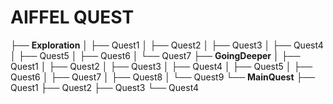 # AIFFEL QUEST

├── **Exploration**
│   ├── Quest1
│   ├── Quest2
│   ├── Quest3
│   ├── Quest4
│   ├── Quest5
│   ├── Quest6
│   └── Quest7
├── **GoingDeeper**
│   ├── Quest1
│   ├── Quest2
│   ├── Quest3
│   ├── Quest4
│   ├── Quest5
│   ├── Quest6
│   ├── Quest7
│   ├── Quest8
│   └── Quest9
└── **MainQuest**
    ├── Quest1
    ├── Quest2
    ├── Quest3
    └── Quest4